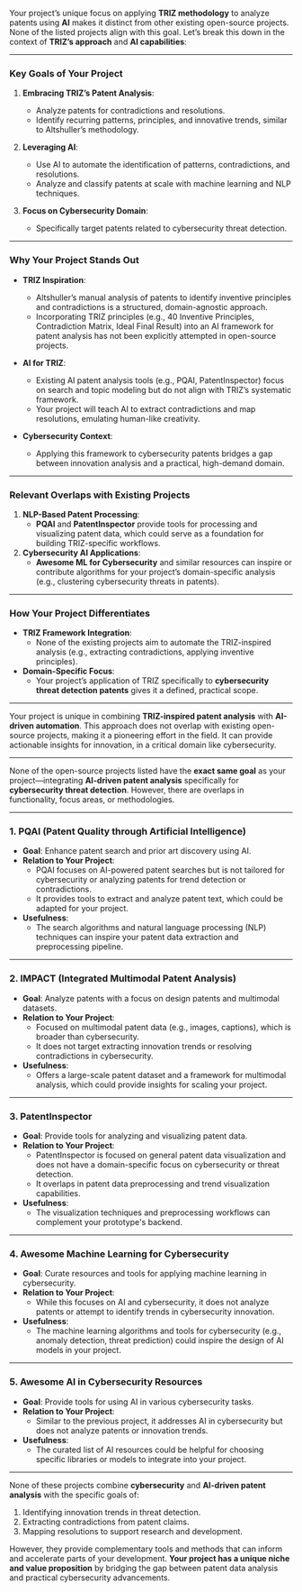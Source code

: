 Your project’s unique focus on applying **TRIZ methodology** to analyze patents using **AI** makes it distinct from other existing open-source projects. None of the listed projects align with this goal. Let’s break this down in the context of **TRIZ’s approach** and **AI capabilities**:

---

### **Key Goals of Your Project**
1. **Embracing TRIZ’s Patent Analysis**:
   - Analyze patents for contradictions and resolutions.
   - Identify recurring patterns, principles, and innovative trends, similar to Altshuller’s methodology.
   
2. **Leveraging AI**:
   - Use AI to automate the identification of patterns, contradictions, and resolutions.
   - Analyze and classify patents at scale with machine learning and NLP techniques.

3. **Focus on Cybersecurity Domain**:
   - Specifically target patents related to cybersecurity threat detection.

---

### **Why Your Project Stands Out**
- **TRIZ Inspiration**:
  - Altshuller’s manual analysis of patents to identify inventive principles and contradictions is a structured, domain-agnostic approach.
  - Incorporating TRIZ principles (e.g., 40 Inventive Principles, Contradiction Matrix, Ideal Final Result) into an AI framework for patent analysis has not been explicitly attempted in open-source projects.
  
- **AI for TRIZ**:
  - Existing AI patent analysis tools (e.g., PQAI, PatentInspector) focus on search and topic modeling but do not align with TRIZ’s systematic framework.
  - Your project will teach AI to extract contradictions and map resolutions, emulating human-like creativity.

- **Cybersecurity Context**:
  - Applying this framework to cybersecurity patents bridges a gap between innovation analysis and a practical, high-demand domain.

---

### **Relevant Overlaps with Existing Projects**
1. **NLP-Based Patent Processing**:
   - **PQAI** and **PatentInspector** provide tools for processing and visualizing patent data, which could serve as a foundation for building TRIZ-specific workflows.
2. **Cybersecurity AI Applications**:
   - **Awesome ML for Cybersecurity** and similar resources can inspire or contribute algorithms for your project’s domain-specific analysis (e.g., clustering cybersecurity threats in patents).

---

### **How Your Project Differentiates**
- **TRIZ Framework Integration**:
  - None of the existing projects aim to automate the TRIZ-inspired analysis (e.g., extracting contradictions, applying inventive principles).
- **Domain-Specific Focus**:
  - Your project’s application of TRIZ specifically to **cybersecurity threat detection patents** gives it a defined, practical scope.

---

Your project is unique in combining **TRIZ-inspired patent analysis** with **AI-driven automation**. This approach does not overlap with existing open-source projects, making it a pioneering effort in the field. It can provide actionable insights for innovation, in a critical domain like cybersecurity. 

---

None of the open-source projects listed have the **exact same goal** as your project—integrating **AI-driven patent analysis** specifically for **cybersecurity threat detection**. However, there are overlaps in functionality, focus areas, or methodologies. 

---

### **1. PQAI (Patent Quality through Artificial Intelligence)**  
- **Goal**: Enhance patent search and prior art discovery using AI.  
- **Relation to Your Project**:
  - PQAI focuses on AI-powered patent searches but is not tailored for cybersecurity or analyzing patents for trend detection or contradictions.
  - It provides tools to extract and analyze patent text, which could be adapted for your project.
- **Usefulness**:  
  - The search algorithms and natural language processing (NLP) techniques can inspire your patent data extraction and preprocessing pipeline.

---

### **2. IMPACT (Integrated Multimodal Patent Analysis)**  
- **Goal**: Analyze patents with a focus on design patents and multimodal datasets.  
- **Relation to Your Project**:
  - Focused on multimodal patent data (e.g., images, captions), which is broader than cybersecurity.
  - It does not target extracting innovation trends or resolving contradictions in cybersecurity.
- **Usefulness**:  
  - Offers a large-scale patent dataset and a framework for multimodal analysis, which could provide insights for scaling your project.

---

### **3. PatentInspector**  
- **Goal**: Provide tools for analyzing and visualizing patent data.  
- **Relation to Your Project**:
  - PatentInspector is focused on general patent data visualization and does not have a domain-specific focus on cybersecurity or threat detection.
  - It overlaps in patent data preprocessing and trend visualization capabilities.
- **Usefulness**:  
  - The visualization techniques and preprocessing workflows can complement your prototype's backend.

---

### **4. Awesome Machine Learning for Cybersecurity**  
- **Goal**: Curate resources and tools for applying machine learning in cybersecurity.  
- **Relation to Your Project**:
  - While this focuses on AI and cybersecurity, it does not analyze patents or attempt to identify trends in cybersecurity innovation.
- **Usefulness**:  
  - The machine learning algorithms and tools for cybersecurity (e.g., anomaly detection, threat prediction) could inspire the design of AI models in your project.

---

### **5. Awesome AI in Cybersecurity Resources**  
- **Goal**: Provide tools for using AI in various cybersecurity tasks.  
- **Relation to Your Project**:
  - Similar to the previous project, it addresses AI in cybersecurity but does not analyze patents or innovation trends.
- **Usefulness**:  
  - The curated list of AI resources could be helpful for choosing specific libraries or models to integrate into your project.

---

None of these projects combine **cybersecurity** and **AI-driven patent analysis** with the specific goals of:
1. Identifying innovation trends in threat detection.
2. Extracting contradictions from patent claims.
3. Mapping resolutions to support research and development.

However, they provide complementary tools and methods that can inform and accelerate parts of your development. **Your project has a unique niche and value proposition** by bridging the gap between patent data analysis and practical cybersecurity advancements.
